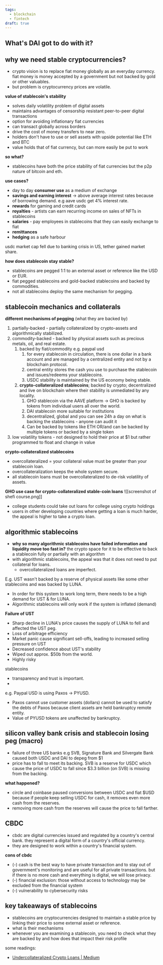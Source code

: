 ```yaml
---
tags:
  - blockchain
  - fintech
draft: true
---
```

## What's DAI got to do with it?

## why we need stable cryptocurrencies?
- crypto vision is to replace fiat money globally as an everyday currency. fiat money is money accepted by a government but not backed by gold or other valuables. 
- but problem is cryptocurrency prices are volatile. 

**value of stablecoin's stability**
- solves daily volatility problem of digital assets
- maintains advantages of censorship resistant peer-to-peer digital transactions 
- option for avoiding inflationary fiat currencies
- can transact globally across borders
- drive the cost of money transfers to near zero. 
- holders don't have to use or sell assets with upside potential like ETH and BTC 
- value holds that of fiat currency, but can more easily be put to work

**so what?** 
- stablecoins have both the price stability of fiat currencies but the p2p nature of bitcoin and eth.

**use cases?**
- day to day **consumer use** as a medium of exchange
- **savings and earning interest** -> above average interest rates because of borrowing demand. e.g aave usdc get 4% interest rate. 
- **rewards** for gaming and credit cards 
- **royalties** - artists can earn recurring income on sales of NFTs in stablecoins
- **salaries** - pay employees in stablecoins that they can easily exchange to fiat 
- **remittances** 
- **hedging** as a safe harbour 

usdc market cap fell due to banking crisis in US, tether gained market share. 

**how does stablecoin stay stable?** 
- stablecoins are pegged 1:1 to an external asset or reference like the USD or EUR. 
- fiat pegged stablecoins and gold-backed stablecoins and backed by commodities. 
- not all stablecoins deploy the same mechanism for pegging. 

## stablecoin mechanics and collaterals 
**different mechanisms of pegging** (what they are backed by)
1. partially-backed - partially collateralized by crypto-assets and algorithmically stabilized.
2. commodity-backed - backed by physical assets such as precious metals, oil, and real estate.
	1. backed by fiat/commodity e.g. paypal usd
		1. for every stablecoin in circulation, there is one dollar in a bank account and are managed by a centralized entity and not by a blockchain protocol.
		2. central entity stores the cash you use to purchase the stablecoin and issues/redeems your stablecoins. 
		3. USDC stability is maintained by the US economy being stable. 
	2. **crypto-collateralized stablecoins**; backed by crypto; decentralized and live on blockchain where their stability is unmediated by any locality. 
		1. GHO stablecoin via the AAVE platform -> GHO is backed by tokens from individual users all over the world. 
		2. DAI stablecoin more suitable for institutions 
		3. decentralized, global and you can see 24h a day on what is backing the stablecoins - anyone can audit it
		4. Can be backed by tokens like ETH OR/and can be backed by multiple tokens or backed by a single token 
3. low volatility tokens - not designed to hold their price at $1 but rather programmed to float and change in value

**crypto-collateralized stablecoins**
- overcollateralized = your collateral value must be greater than your stablecoin loan. 
- overcollateralization keeps the whole system secure. 
- all stablecoin loans must be overcollateralized to de-risk volatility of assets. 

**GHO use case for crypto-collateralized stable-coin loans** 
![[screenshot of shefi course.png]]
- college students could take out loans for college using crypto holdings
- users in other developing countries where getting a loan is much harder, the appeal is higher to take a crypto loan.

## algorithmic stablecoins 
- **why so many algorithmic stablecoins have failed information and liquidity move too fast in?** the crypto space for it to be effective to back a stablecoin fully or partially with an algorithm
- with algorithmic stablecoins, the appeal was that it does not need to put collateral for loans. 
	- overcollateralized loans are imperfect. 

E.g. UST wasn't backed by a reserve of physical assets like some other stablecoins and was backed by LUNA. 
- In order for this system to work long term, there needs to be a high demand for UST & for LUNA. 
- Algorithmic stablecoins will only work if the system is inflated (demand)

**Failure of UST**
- Sharp decline in LUNA's price causes the supply of LUNA to fell and affected the UST peg.
- Loss of arbitrage efficiency
- Market panic cause significant sell-offs, leading to increased selling pressure on UST
- Decreased confidence about UST's stability
- Wiped out approx. $50b from the world. 
- Highly risky



stablecoins
- transparency and trust is important. 
-

e.g. Paypal USD is using Paxos -> PYUSD.
- Paxos cannot use customer assets (dollars) cannot be used to satisfy the debts of Paxos because client assets are held bankruptcy remote entity. 
- Value of PYUSD tokens are unaffected by bankruptcy. 



## silicon valley bank crisis and stablecoin losing peg (macro)
- failure of three US banks e.g SVB, Signature Bank and Silvergate Bank caused both USDC and DAI to depeg from $1
- price has to fall to meet its backing. SVB is a reserve for USDC which cause the price of USDC to fall since $3.3 billion (on SVB) is missing from the backing. 

**what happened?** 
- circle and coinbase paused conversions between USDC and fiat $USD because if people keep selling USDC for cash, it removes even more cash from the reserves. 
- removing more cash from the reserves will cause the price to fall farther. 

## CBDC
- cbdc are digital currencies issued and regulated by a country's central bank. they represent a digital form of a country's official currency. 
- they are designed to work within a country's financial system. 

**cons of cbdc**
- (-) cash is the best way to have private transaction and to stay out of government's monitoring and are useful for all private transactions. but if there is no more cash and everything is digital, we will lose privacy. 
- (-) financial exclusion: those without access to technology may be excluded from the financial system
- (-) vulnerability to cybersecurity risks 


## key takeaways of stablecoins
- stablecoins are cryptocurrencies designed to maintain a stable price by linking their price to some external asset or reference. 
- what is their mechanisms
- whenever you are examining a stablecoin, you need to check what they are backed by and how does that impact their risk profile

some readings:
- [Undercollateralized Crypto Loans | Medium](https://polygontech.medium.com/the-crypto-loan-economy-d788ac794b3c)